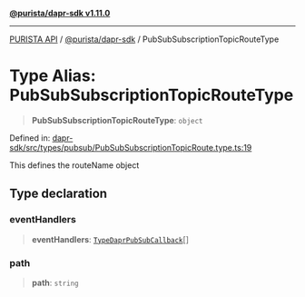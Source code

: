 [**@purista/dapr-sdk v1.11.0**](../README.md)

***

[PURISTA API](../../../packages.md) / [@purista/dapr-sdk](../README.md) / PubSubSubscriptionTopicRouteType

# Type Alias: PubSubSubscriptionTopicRouteType

> **PubSubSubscriptionTopicRouteType**: `object`

Defined in: [dapr-sdk/src/types/pubsub/PubSubSubscriptionTopicRoute.type.ts:19](https://github.com/puristajs/purista/blob/master/packages/dapr-sdk/src/types/pubsub/PubSubSubscriptionTopicRoute.type.ts#L19)

This defines the routeName object

## Type declaration

### eventHandlers

> **eventHandlers**: [`TypeDaprPubSubCallback`](TypeDaprPubSubCallback.md)[]

### path

> **path**: `string`
